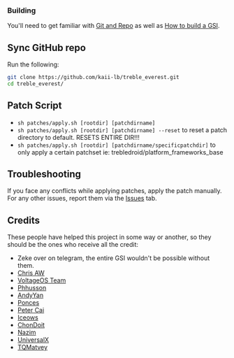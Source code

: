 ### Building
You'll need to get familiar with [Git and Repo](https://source.android.com/source/using-repo.html) as well as [How to build a GSI](https://github.com/phhusson/treble_experimentations/wiki/How-to-build-a-GSI%3F).

## Sync GitHub repo
Run the following:
```bash
git clone https://github.com/kaii-lb/treble_everest.git
cd treble_everest/
```

## Patch Script
- ```sh patches/apply.sh [rootdir] [patchdirname]``` 
- ```sh patches/apply.sh [rootdir] [patchdirname] --reset``` to reset a patch directory to default. RESETS ENTIRE DIR!!!
- ```sh patches/apply.sh [rootdir] [patchdirname/specificpatchdir]``` to only apply a certain patchset ie: trebledroid/platform_frameworks_base

## Troubleshooting
If you face any conflicts while applying patches, apply the patch manually.
For any other issues, report them via the [Issues](https://github.com/kaii-lb/treble_everest/issues) tab.

## Credits
These people have helped this project in some way or another, so they should be the ones who receive all the credit:
- Zeke over on telegram, the entire GSI wouldn't be possible without them.
- [Chris AW](https://github.com/cawilliamson/treble_voltage)
- [VoltageOS Team](https://github.com/VoltageOS)
- [Phhusson](https://github.com/phhusson)
- [AndyYan](https://github.com/AndyCGYan)
- [Ponces](https://github.com/ponces)
- [Peter Cai](https://github.com/PeterCxy)
- [Iceows](https://github.com/Iceows)
- [ChonDoit](https://github.com/ChonDoit)
- [Nazim](https://github.com/naz664)
- [UniversalX](https://github.com/orgs/UniversalX-devs/)
- [TQMatvey](https://github.com/TQMatvey)
